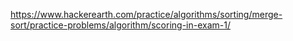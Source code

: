 https://www.hackerearth.com/practice/algorithms/sorting/merge-sort/practice-problems/algorithm/scoring-in-exam-1/

